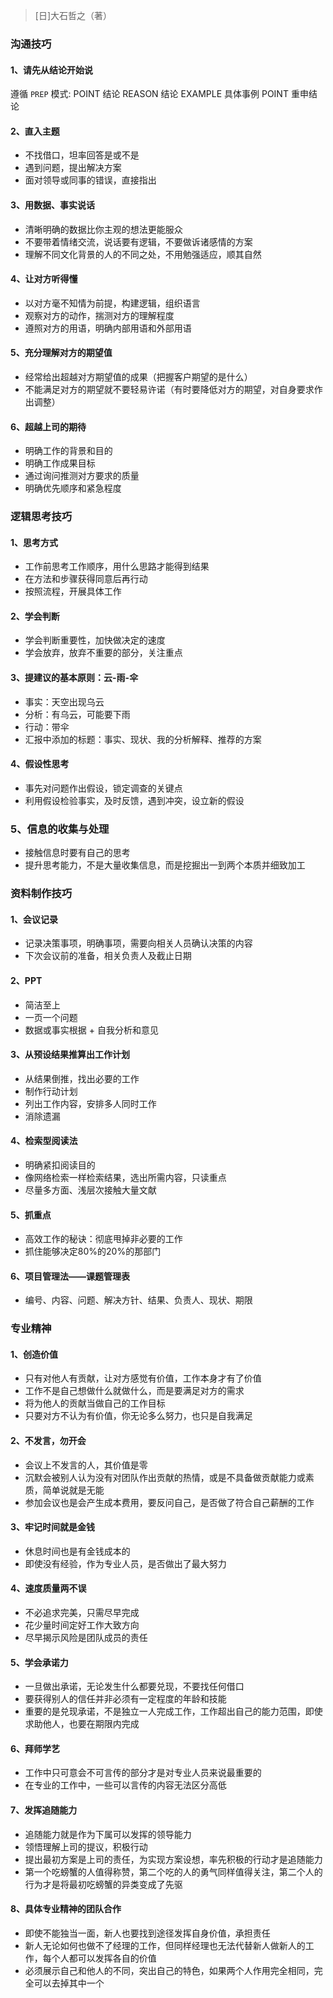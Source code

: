 ﻿> [日]大石哲之（著）
### 沟通技巧
#### 1、请先从结论开始说
遵循 `PREP` 模式:
POINT 结论
REASON 结论
EXAMPLE 具体事例
POINT 重申结论
#### 2、直入主题
- 不找借口，坦率回答是或不是
- 遇到问题，提出解决方案
- 面对领导或同事的错误，直接指出
#### 3、用数据、事实说话
- 清晰明确的数据比你主观的想法更能服众
- 不要带着情绪交流，说话要有逻辑，不要做诉诸感情的方案
- 理解不同文化背景的人的不同之处，不用勉强适应，顺其自然
#### 4、让对方听得懂
- 以对方毫不知情为前提，构建逻辑，组织语言
- 观察对方的动作，揣测对方的理解程度
- 遵照对方的用语，明确内部用语和外部用语
#### 5、充分理解对方的期望值
- 经常给出超越对方期望值的成果（把握客户期望的是什么）
- 不能满足对方的期望就不要轻易许诺（有时要降低对方的期望，对自身要求作出调整）
#### 6、超越上司的期待
- 明确工作的背景和目的
- 明确工作成果目标
- 通过询问推测对方要求的质量
- 明确优先顺序和紧急程度

### 逻辑思考技巧
#### 1、思考方式
- 工作前思考工作顺序，用什么思路才能得到结果
- 在方法和步骤获得同意后再行动
- 按照流程，开展具体工作
#### 2、学会判断
- 学会判断重要性，加快做决定的速度
- 学会放弃，放弃不重要的部分，关注重点
#### 3、提建议的基本原则：云-雨-伞
- 事实：天空出现乌云
- 分析：有乌云，可能要下雨
- 行动：带伞
- 汇报中添加的标题：事实、现状、我的分析解释、推荐的方案
#### 4、假设性思考
- 事先对问题作出假设，锁定调查的关键点
- 利用假设检验事实，及时反馈，遇到冲突，设立新的假设
### 5、信息的收集与处理
- 接触信息时要有自己的思考
- 提升思考能力，不是大量收集信息，而是挖掘出一到两个本质并细致加工

### 资料制作技巧
#### 1、会议记录
- 记录决策事项，明确事项，需要向相关人员确认决策的内容
- 下次会议前的准备，相关负责人及截止日期
#### 2、PPT
- 简洁至上
- 一页一个问题
- 数据或事实根据 + 自我分析和意见
#### 3、从预设结果推算出工作计划
- 从结果倒推，找出必要的工作
- 制作行动计划
- 列出工作内容，安排多人同时工作
- 消除遗漏
#### 4、检索型阅读法
- 明确紧扣阅读目的
- 像网络检索一样检索结果，选出所需内容，只读重点
- 尽量多方面、浅层次接触大量文献
#### 5、抓重点
- 高效工作的秘诀：彻底甩掉非必要的工作
- 抓住能够决定80%的20%的那部门
#### 6、项目管理法——课题管理表
- 编号、内容、问题、解决方针、结果、负责人、现状、期限

### 专业精神
#### 1、创造价值
- 只有对他人有贡献，让对方感觉有价值，工作本身才有了价值
- 工作不是自己想做什么就做什么，而是要满足对方的需求
- 将为他人的贡献当做自己的工作目标
- 只要对方不认为有价值，你无论多么努力，也只是自我满足
#### 2、不发言，勿开会
- 会议上不发言的人，其价值是零
- 沉默会被别人认为没有对团队作出贡献的热情，或是不具备做贡献能力或素质，简单说就是无能
- 参加会议也是会产生成本费用，要反问自己，是否做了符合自己薪酬的工作
#### 3、牢记时间就是金钱
- 休息时间也是有金钱成本的
- 即使没有经验，作为专业人员，是否做出了最大努力
#### 4、速度质量两不误
- 不必追求完美，只需尽早完成
- 花少量时间定好工作大致方向
- 尽早揭示风险是团队成员的责任
#### 5、学会承诺力
- 一旦做出承诺，无论发生什么都要兑现，不要找任何借口
- 要获得别人的信任并非必须有一定程度的年龄和技能
- 重要的是兑现承诺，不是独立一人完成工作，工作超出自己的能力范围，即使求助他人，也要在期限内完成
#### 6、拜师学艺
- 工作中只可意会不可言传的部分才是对专业人员来说最重要的
- 在专业的工作中，一些可以言传的内容无法区分高低
#### 7、发挥追随能力
- 追随能力就是作为下属可以发挥的领导能力
- 领悟理解上司的提议，积极行动
- 提出最初方案是上司的责任，为实现方案设想，率先积极的行动才是追随能力
- 第一个吃螃蟹的人值得称赞，第二个吃的人的勇气同样值得关注，第二个人的行为才是将最初吃螃蟹的异类变成了先驱
#### 8、具体专业精神的团队合作
- 即使不能独当一面，新人也要找到途径发挥自身价值，承担责任
- 新人无论如何也做不了经理的工作，但同样经理也无法代替新人做新人的工作，每个人都可以发挥各自的价值
- 必须展示自己和他人的不同，突出自己的特色，如果两个人作用完全相同，完全可以去掉其中一个
